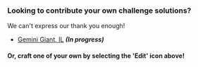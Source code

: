 ### Looking to contribute your own challenge solutions?

We can't express our thank you enough!

* [Gemini Giant, IL](https://github.com/bonechurch/Route-66/blob/master/challenges/gemini-giant-IL.md) ***(In progress)***

#### Or, craft one of your own by selecting the 'Edit' icon above!
